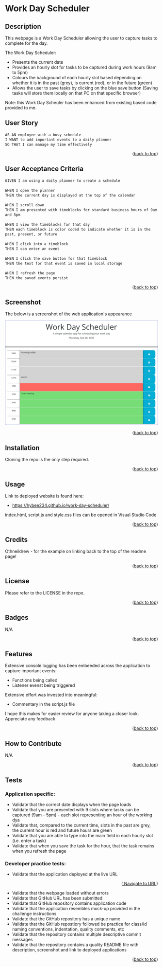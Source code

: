<a name="readme-top"></a>

# Work Day Scheduler

## Description

This webpage is a Work Day Scheduler allowing the user to capture tasks to complete for the day.

The Work Day Scheduler:
* Presents the current date
* Provides an hourly slot for tasks to be captured during work hours (9am to 5pm)
* Colours the background of each hourly slot based depending on whether it is in the past (grey), is current (red), or in the future (green)
* Allows the user to save tasks by clicking on the blue save button (Saving tasks will store them locally on that PC on that specific browser)

Note: this Work Day Scheuler has been enhanced from existing based code provided to me. 

## User Story

```
AS AN employee with a busy schedule
I WANT to add important events to a daily planner
SO THAT I can manage my time effectively

```
<p align="right">(<a href="#readme-top">back to top</a>)</p>

## User Acceptance Criteria

```
GIVEN I am using a daily planner to create a schedule

WHEN I open the planner
THEN the current day is displayed at the top of the calendar

WHEN I scroll down
THEN I am presented with timeblocks for standard business hours of 9am and 5pm

WHEN I view the timeblocks for that day
THEN each timeblock is color coded to indicate whether it is in the past, present, or future

WHEN I click into a timeblock
THEN I can enter an event

WHEN I click the save button for that timeblock
THEN the text for that event is saved in local storage

WHEN I refresh the page
THEN the saved events persist

```
<p align="right">(<a href="#readme-top">back to top</a>)</p>

## Screenshot

The below is a screenshot of the web application's appearance

![Alt text](./assets/images/screenshot.jpg)

<p align="right">(<a href="#readme-top">back to top</a>)</p>

## Installation

Cloning the repo is the only step required.

<p align="right">(<a href="#readme-top">back to top</a>)</p>


## Usage
<a name="URL"></a>
Link to deployed website is found here:
* https://hybee234.github.io/work-day-scheduler/

  
index.html, script.js and style.css files can be opened in Visual Studio Code

<p align="right">(<a href="#readme-top">back to top</a>)</p>
 

## Credits
Othneildrew - for the example on linking back to the top of the readme page!

<p align="right">(<a href="#readme-top">back to top</a>)</p>

## License

Please refer to the LICENSE in the repo.
<p align="right">(<a href="#readme-top">back to top</a>)</p>

## Badges

N/A
<p align="right">(<a href="#readme-top">back to top</a>)</p>

## Features

Extensive console logging has been embeeded across the application to capture important events:
* Functions being called
* Listener evenst being triggered

Extensive effort was invested into meaningful:
* Commentary in the script.js file

I hope this makes for easier review for anyone taking a closer look. Appreciate any feedback

<p align="right">(<a href="#readme-top">back to top</a>)</p>

## How to Contribute

N/A
<p align="right">(<a href="#readme-top">back to top</a>)</p>

## Tests

### Application specific:
* Validate that the correct date displays when the page loads
* Validate that you are presented with 9 slots where tasks can be captured (9am - 5pm) - each slot representing an hour of the working dya
* Validate that, compared to the current time, slots in the past are grey, the current hour is red and future hours are green
* Validate that you are able to type into the main field in each hourly slot (i.e. enter a task)
* Validate that when you save the task for the hour, that the task remains when you refresh the page


### Developer practice tests:
* Validate that the application deployed at the live URL <p align="right">(<a href="#URL"> Navigate to URL</a>)</p>
* Validate that the webpage loaded without errors
* Validate that GitHub URL has been submitted
* Validate that GitHub repository contains application code
* Validate that the application resembles mock-up provided in the challenge instructions
* Validate that the GitHub repository has a unique name
* Validate that the GitHub repostiory followed be practice for class/id naming conventions, indentation, quality comments, etc
* Validate that the repository contains multiple descriptive commit messages
* Validate that the repository contains a quality README file with description, screenshot and link to deployed applications

<p align="right">(<a href="#readme-top">back to top</a>)</p>

